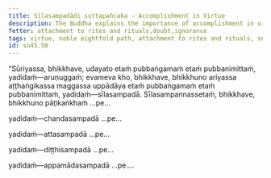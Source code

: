 ```yaml
---
title: Sīlasampadādi suttapañcaka - Accomplishment in Virtue
description: The Buddha explains the importance of accomplishment in virtue in the development and cultivation of the noble eightfold path.
fetter: attachment to rites and rituals,doubt,ignorance
tags: virtue, noble eightfold path, attachment to rites and rituals, sn, sn45-56, sn45, interest, self-development, right view, diligence
id: sn45.50
---
```


“Sūriyassa, bhikkhave, udayato etaṁ pubbaṅgamaṁ etaṁ pubbanimittaṁ, yadidaṁ—aruṇuggaṁ; evameva kho, bhikkhave, bhikkhuno ariyassa aṭṭhaṅgikassa maggassa uppādāya etaṁ pubbaṅgamaṁ etaṁ pubbanimittaṁ, yadidaṁ—sīlasampadā. Sīlasampannassetaṁ, bhikkhave, bhikkhuno pāṭikaṅkhaṁ …pe…

yadidaṁ—chandasampadā …pe…

yadidaṁ—attasampadā …pe…

yadidaṁ—diṭṭhisampadā …pe…

yadidaṁ—appamādasampadā …pe….